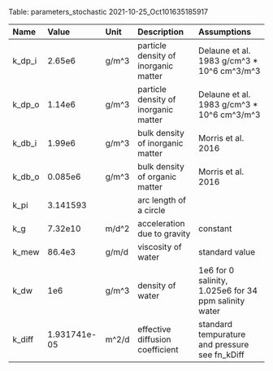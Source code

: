 Table: parameters_stochastic 2021-10-25_Oct101635185917

|Name   |Value        |Unit  |Description                          |Assumptions                                           |
|:------|:------------|:-----|:------------------------------------|:-----------------------------------------------------|
|k_dp_i |2.65e6       |g/m^3 |particle density of inorganic matter |Delaune et al. 1983 g/cm^3 * 10^6 cm^3/m^3            |
|k_dp_o |1.14e6       |g/m^3 |particle density of inorganic matter |Delaune et al. 1983 g/cm^3 * 10^6 cm^3/m^3            |
|k_db_i |1.99e6       |g/m^3 |bulk density of inorganic matter     |Morris et al. 2016                                    |
|k_db_o |0.085e6      |g/m^3 |bulk density of organic matter       |Morris et al. 2016                                    |
|k_pi   |3.141593     |      |arc length of a circle               |                                                      |
|k_g    |7.32e10      |m/d^2 |acceleration due to gravity          |constant                                              |
|k_mew  |86.4e3       |g/m/d |viscosity of water                   |standard value                                        |
|k_dw   |1e6          |g/m^3 |density of water                     |1e6 for 0 salinity, 1.025e6 for 34 ppm salinity water |
|k_diff |1.931741e-05 |m^2/d |effective diffusion coefficient      |standard tempurature and pressure see fn_kDiff        |
